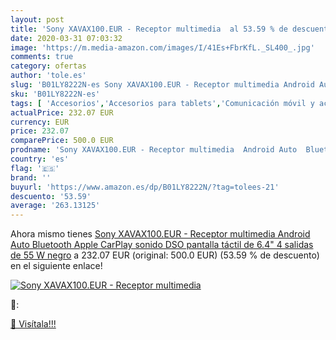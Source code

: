 ```yaml
---
layout: post
title: 'Sony XAVAX100.EUR - Receptor multimedia  al 53.59 % de descuento'
date: 2020-03-31 07:03:32
image: 'https://m.media-amazon.com/images/I/41Es+FbrKfL._SL400_.jpg'
comments: true
category: ofertas
author: 'tole.es'
slug: 'B01LY8222N-es Sony XAVAX100.EUR - Receptor multimedia Android Auto...'
sku: 'B01LY8222N-es'
tags: [ 'Accesorios','Accesorios para tablets','Comunicación móvil y accesorios','Electrónica','Informática','Móviles','Móviles y smartphones libres','Soportes para tablets','android', ]
actualPrice: 232.07 EUR
currency: EUR
price: 232.07
comparePrice: 500.0 EUR
prodname: 'Sony XAVAX100.EUR - Receptor multimedia  Android Auto  Bluetooth  Apple CarPlay  sonido DSO  pantalla táctil de 6.4"  4 salidas de 55 W  negro'
country: 'es'
flag: '🇪🇸'
brand: ''
buyurl: 'https://www.amazon.es/dp/B01LY8222N/?tag=tolees-21'
descuento: '53.59'
average: '263.13125'
---
```


Ahora mismo tienes [Sony XAVAX100.EUR - Receptor multimedia  Android Auto  Bluetooth  Apple CarPlay  sonido DSO  pantalla táctil de 6.4"  4 salidas de 55 W  negro](https://www.amazon.es/dp/B01LY8222N/?tag=tolees-21) a 232.07 EUR (original: 500.0 EUR) (53.59 %  de descuento) en el siguiente enlace!

[![Sony XAVAX100.EUR - Receptor multimedia ](https://m.media-amazon.com/images/I/41Es+FbrKfL._SL400_.jpg)](https://www.amazon.es/dp/B01LY8222N/?tag=tolees-21)

🔎:


[🛒 Visítala!!!](https://www.amazon.es/dp/B01LY8222N/?tag=tolees-21)
